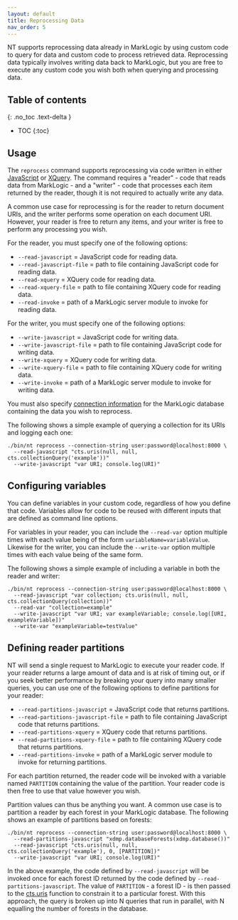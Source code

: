 ```yaml
---
layout: default
title: Reprocessing Data
nav_order: 5
---
```


NT supports reprocessing data already in MarkLogic by using custom code to query for data and custom code to process
retrieved data. Reprocessing data typically involves writing data back to MarkLogic, but you are free to execute any
custom code you wish both when querying and processing data. 

## Table of contents
{: .no_toc .text-delta }

- TOC
{:toc}

## Usage

The `reprocess` command supports reprocessing via code written in either 
[JavaScript](https://docs.marklogic.com/guide/getting-started/javascript) or 
[XQuery](https://docs.marklogic.com/guide/getting-started/XQueryTutorial). The command requires a "reader" - code that
reads data from MarkLogic - and a "writer" - code that processes each item returned by the reader, though it is not
required to actually write any data. 

A common use case for reprocessing is for the reader to return document URIs, and the writer performs some operation 
on each document URI. However, your reader is free to return any items, and your writer is free to perform any 
processing you wish. 

For the reader, you must specify one of the following options:

- `--read-javascript` = JavaScript code for reading data.
- `--read-javascript-file` = path to file containing JavaScript code for reading data. 
- `--read-xquery` = XQuery code for reading data.
- `--read-xquery-file` = path to file containing XQuery code for reading data.
- `--read-invoke` = path of a MarkLogic server module to invoke for reading data.

For the writer, you must specify one of the following options:

- `--write-javascript` = JavaScript code for writing data. 
- `--write-javascript-file` = path to file containing JavaScript code for writing data.
- `--write-xquery` = XQuery code for writing data.
- `--write-xquery-file` = path to file containing XQuery code for writing data.
- `--write-invoke` = path of a MarkLogic server module to invoke for writing data. 

You must also specify [connection information](common-options.md) for the MarkLogic database containing the data 
you wish to reprocess. 

The following shows a simple example of querying a collection for its URIs and logging each one:

```
./bin/nt reprocess --connection-string user:password@localhost:8000 \
  --read-javascript "cts.uris(null, null, cts.collectionQuery('example'))"
  --write-javascript "var URI; console.log(URI)"
```

## Configuring variables

You can define variables in your custom code, regardless of how you define that code. Variables allow for code to be 
reused with different inputs that are defined as command line options.

For variables in your reader, you can include the `--read-var` option multiple times with each value being of the 
form `variableName=variableValue`. Likewise for the writer, you can include the `--write-var` option multiple times 
with each value being of the same form.

The following shows a simple example of including a variable in both the reader and writer:

```
./bin/nt reprocess --connection-string user:password@localhost:8000 \
  --read-javascript "var collection; cts.uris(null, null, cts.collectionQuery(collection))"
  --read-var "collection=example"
  --write-javascript "var URI; var exampleVariable; console.log([URI, exampleVariable])"
  --write-var "exampleVariable=testValue"
```

## Defining reader partitions

NT will send a single request to MarkLogic to execute your reader code. If your reader returns a large amount of data 
and is at risk of timing out, or if you seek better performance by breaking your query into many smaller queries, you 
can use one of the following options to define partitions for your reader:

- `--read-partitions-javascript` = JavaScript code that returns partitions. 
- `--read-partitions-javascript-file` = path to file containing JavaScript code that returns partitions. 
- `--read-partitions-xquery` = XQuery code that returns partitions.
- `--read-partitions-xquery-file` = path to file containing XQuery code that returns partitions.
- `--read-partitions-invoke` = path of a MarkLogic server module to invoke for returning partitions.

For each partition returned, the reader code will be invoked with a variable named `PARTITION` containing the value of
the partition. Your reader code is then free to use that value however you wish.

Partition values can thus be anything you want. A common use case is to partition a reader by each forest in your 
MarkLogic database. The following shows an example of partitions based on forests:

```
./bin/nt reprocess --connection-string user:password@localhost:8000 \
  --read-partitions-javascript "xdmp.databaseForests(xdmp.database())"
  --read-javascript "cts.uris(null, null, cts.collectionQuery('example'), 0, [PARTITION])"
  --write-javascript "var URI; console.log(URI)"
```

In the above example, the code defined by `--read-javascript` will be invoked once for each forest ID returned by the code
defined by `--read-partitions-javascript`. The value of `PARTITION` - a forest ID - is then passed to the 
[cts.uris](https://docs.marklogic.com/cts.uris) function to constrain it to a particular forest. With this approach, 
the query is broken up into N queries that run in parallel, with N equalling the number of forests in the database.
